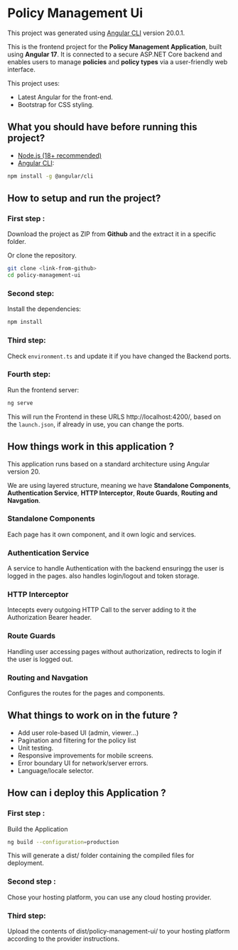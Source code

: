 # Policy Management Ui

This project was generated using [Angular CLI](https://github.com/angular/angular-cli) version 20.0.1.


This is the frontend project for the **Policy Management Application**, built using **Angular 17**. It is connected to a secure ASP.NET Core backend and enables users to manage **policies** and **policy types** via a user-friendly web interface.

This project uses:
- Latest Angular for the front-end. 
- Bootstrap for CSS styling. 


## What you should have before running this project?


- [Node.js (18+ recommended)](https://nodejs.org/)
- [Angular CLI](https://angular.io/cli):
  
```bash
npm install -g @angular/cli
```

## How to setup and run the project?

### First step :
Download the project as ZIP from **Github** and the extract it in a specific folder.

Or clone the repository.

```bash
git clone <link-from-github>
cd policy-management-ui
```

### Second step:
Install the dependencies:

```bash
npm install
```

### Third step:

Check `environment.ts` and update it if you have changed the Backend ports.

### Fourth step:
Run the frontend server:

```bash
ng serve
```

This will run the Frontend in these URLS 
http://localhost:4200/, based on the `launch.json`, if already in use, you can change the ports.


## How things work in this application ?

This application runs based on a standard architecture using Angular version 20.

We are using layered structure, meaning we have **Standalone Components**, **Authentication Service**, **HTTP Interceptor**, **Route Guards**, **Routing and Navgation**.

### Standalone Components
Each page has it own component, and it own logic and services.

### Authentication Service
A service to handle Authentication with the backend ensuringg the user is logged in the pages. also handles login/logout and token storage.

### HTTP Interceptor
Intecepts every outgoing HTTP Call to the server adding to it the Authorization Bearer header.

### Route Guards
Handling user accessing pages without authorization, redirects to login if the user is logged out.

### Routing and Navgation

Configures the routes for the pages and components.



## What things to work on in the future ?

- Add user role-based UI (admin, viewer...)
- Pagination and filtering for the policy list
- Unit testing.
- Responsive improvements for mobile screens.
- Error boundary UI for network/server errors.
- Language/locale selector.


## How can i deploy this Application ?

### First step :
Build the Application
```bash
ng build --configuration=production
```
This will generate a dist/ folder containing the compiled files for deployment.


### Second step :

Chose your hosting platform, you can use any cloud hosting provider.

### Third step:

Upload the contents of dist/policy-management-ui/ to your hosting platform according to the provider instructions.